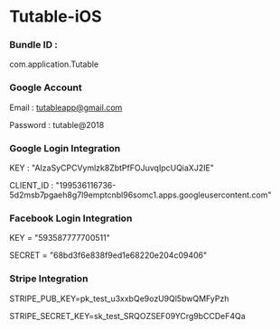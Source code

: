# Tutable-iOS

### Bundle ID :
com.application.Tutable

### Google Account
Email : tutableapp@gmail.com

Password : tutable@2018

### Google Login Integration
KEY : "AIzaSyCPCVymlzk8ZbtPfFOJuvqIpcUQiaXJ2IE"

CLIENT_ID : "199536116736-5d2msb7pgaeh8g7l9emptcnbl96somc1.apps.googleusercontent.com"

### Facebook Login Integration

KEY = "593587777700511"

SECRET = "68bd3f6e838f9ed1e68220e204c09406"

### Stripe Integration

STRIPE_PUB_KEY=pk_test_u3xxbQe9ozU9Ql5bwQMFyPzh

STRIPE_SECRET_KEY=sk_test_SRQOZSEF09YCrg9bCCDeF4Qa
